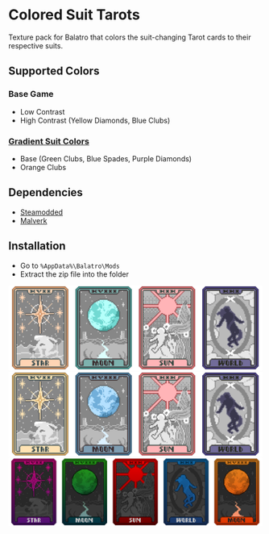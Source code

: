 # Colored Suit Tarots

Texture pack for Balatro that colors the suit-changing Tarot cards to their respective suits.

## Supported Colors
### Base Game
- Low Contrast
- High Contrast (Yellow Diamonds, Blue Clubs)

### [Gradient Suit Colors](https://discord.com/channels/1116389027176787968/1221853064475050064)
- Base (Green Clubs, Blue Spades, Purple Diamonds)
- Orange Clubs

## Dependencies
- [Steamodded](https://github.com/Steamopollys/Steamodded?tab=readme-ov-file#installation)
- [Malverk](https://github.com/Eremel/Malverk)

## Installation
- Go to `%AppData%\Balatro\Mods`
- Extract the zip file into the folder

![Normal Version](https://raw.githubusercontent.com/ywssp/Balatro-ColoredSuitTarots/main/dev/Suit%20Tarots.png)
![High Contrast Version](https://raw.githubusercontent.com/ywssp/Balatro-ColoredSuitTarots/main/dev/Suit%20Tarots%20HC.png)
![Gradient Version](https://raw.githubusercontent.com/ywssp/Balatro-ColoredSuitTarots/main/dev/Suit%20Tarots%20Gradient.png)

